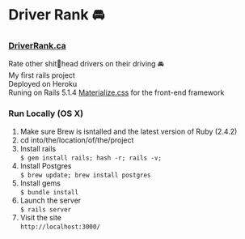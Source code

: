 # Driver Rank 🚘

### [DriverRank.ca](https://driverrank.ca)  

Rate other shit💩head drivers on their driving 🚘  
My first rails project   
Deployed on Heroku  
Runing on Rails 5.1.4
[Materialize.css](http://materializecss.com/) for the front-end framework

### Run Locally (OS X)
1. Make sure Brew is isntalled and the latest version of Ruby (2.4.2)
2. cd into/the/location/of/the/project
3. Install rails  
  `$ gem install rails; hash -r; rails -v;`  
4. Install Postgres  
  `$ brew update; brew install postgres`  
5. Install gems  
  `$ bundle install`
6. Launch the server  
  `$ rails server`
7. Visit the site  
  `http://localhost:3000/`
  
